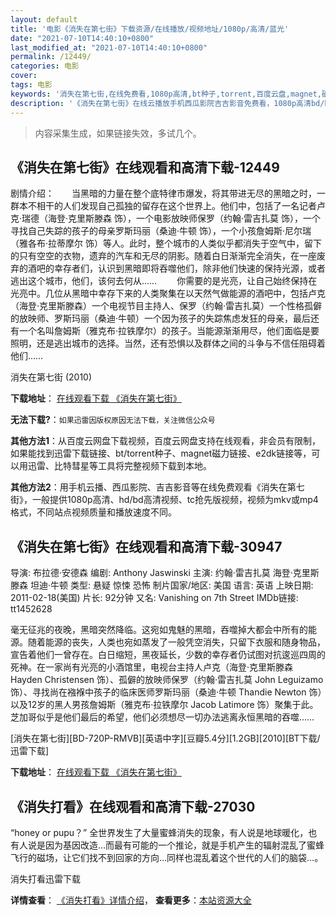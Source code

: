 ```yaml
---
layout: default
title: '电影《消失在第七街》下载资源/在线播放/视频地址/1080p/高清/蓝光'
date: "2021-07-10T14:40:10+0800"
last_modified_at: "2021-07-10T14:40:10+0800"
permalink: /12449/
categories: 电影
cover:
tags: 电影
keywords: '消失在第七街,在线免费看,1080p高清,bt种子,torrent,百度云盘,magnet,磁力链,迅雷下载资源'
description: '《消失在第七街》在线云播放手机西瓜影院吉吉影音免费看，1080p高清bd/hd未删减完整版和tc抢先枪版，mkv/mp4格式，附带bt/torrent种子、magnet/磁力链、百度云盘、网盘资源迅雷下载链接'
---
```


>内容采集生成，如果链接失效，多试几个。


## 《消失在第七街》在线观看和高清下载-12449

剧情介绍：　　当黑暗的力量在整个底特律市爆发，将其带进无尽的黑暗之时，一群本不相干的人们发现自己孤独的留存在这个世界上。他们中，包括了一名记者卢克·瑞德（海登·克里斯滕森 饰），一个电影放映师保罗（约翰·雷吉扎莫 饰），一个寻找自己失踪的孩子的母亲罗斯玛丽（桑迪·牛顿 饰），一个小孩詹姆斯·尼尔瑞（雅各布·拉蒂摩尔 饰）等人。此时，整个城市的人类似乎都消失于空气中，留下的只有空空的衣物，遗弃的汽车和无尽的阴影。随着白日渐渐完全消失，在一座废弃的酒吧的幸存者们，认识到黑暗即将吞噬他们，除非他们快速的保持光源，或者逃出这个城市，他们，该何去何从…… 　　你需要的是光亮，让自己始终保持在光亮中。几位从黑暗中幸存下来的人类聚集在以天然气做能源的酒吧中，包括卢克（海登·克里斯滕森）一个电视节目主持人、保罗（约翰·雷吉扎莫）一个性格孤僻的放映师、罗斯玛丽（桑迪·牛顿）一个因为孩子的失踪焦虑发狂的母亲，最后还有一个名叫詹姆斯（雅克布·拉铁摩尔）的孩子。当能源渐渐用尽，他们面临是要照明，还是逃出城市的选择。当然，还有恐惧以及群体之间的斗争与不信任阻碍着他们……


消失在第七街 (2010)

**下载地址**： [在线观看下载 《消失在第七街》](https://www.btbtdy.me/btdy/dy6915.html) 


**无法下载?**：`如果迅雷因版权原因无法下载，关注微信公众号 `

**其他方法1**：从百度云网盘下载视频，百度云网盘支持在线观看，非会员有限制，如果能找到迅雷下载链接、bt/torrent种子、magnet磁力链接、e2dk链接等，可以用迅雷、比特彗星等工具将完整视频下载到本地。

**其他方法2**：用手机云播、西瓜影院、吉吉影音等在线免费观看《消失在第七街》，一般提供1080p高清、hd/bd高清视频、tc抢先版视频，视频为mkv或mp4格式，不同站点视频质量和播放速度不同。


## 《消失在第七街》在线观看和高清下载-30947

导演: 布拉德·安德森 编剧: Anthony Jaswinski 主演: 约翰·雷吉扎莫 海登·克里斯滕森 坦迪·牛顿 类型: 悬疑 惊悚 恐怖 制片国家/地区: 美国 语言: 英语 上映日期: 2011-02-18(美国) 片长: 92分钟 又名: Vanishing on 7th Street IMDb链接: tt1452628

毫无征兆的夜晚，黑暗突然降临。这宛如鬼魅的黑暗，吞噬掉大都会中所有的能源。随着能源的丧失，人类也宛如蒸发了一般凭空消失，只留下衣服和随身物品，宣告着他们一曾存在。白日缩短，黑夜延长，少数的幸存者仍试图对抗逡巡四周的死神。在一家尚有光亮的小酒馆里，电视台主持人卢克（海登·克里斯滕森 Hayden Christensen 饰）、孤僻的放映师保罗（约翰·雷吉扎莫 John Leguizamo 饰）、寻找尚在襁褓中孩子的临床医师罗斯玛丽（桑迪·牛顿 Thandie Newton 饰）以及12岁的黑人男孩詹姆斯（雅克布·拉铁摩尔 Jacob Latimore 饰）聚集于此。 芝加哥似乎是他们最后的希望，他们必须想尽一切办法逃离永恒黑暗的吞噬……


[消失在第七街][BD-720P-RMVB][英语中字][豆瓣5.4分][1.2GB][2010][BT下载/迅雷下载]

**下载地址**： [在线观看下载 《消失在第七街》](https://www.btdx8.com/torrent/vanishing_on_7th_street_2010.html) 


## 《消失打看》在线观看和高清下载-27030

“honey or pupu？&rdquo; 全世界发生了大量蜜蜂消失的现象，有人说是地球暖化，也有人说是因为基因改造&hellip;而最有可能的一个推论，就是手机产生的辐射混乱了蜜蜂飞行的磁场，让它们找不到回家的方向&hellip;同样也混乱着这个世代的人们的脑袋…。


消失打看迅雷下载

**详情查看**： [《消失打看》详情介绍](/movie/27030/)， **查看更多**：[本站资源大全](/movie/t/all/)

